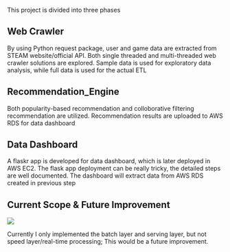 This project is divided into three phases

## Web Crawler
By using Python request package, user and game data are extracted from STEAM website/official API. Both single threaded and multi-threaded web crawler solutions are explored. Sample data is used for exploratory data analysis, while full data is used for the actual ETL

## Recommendation_Engine
Both popularity-based recommendation and colloborative filtering recommendation are utilized. Recommendation results are uploaded to AWS RDS for data dashboard

## Data Dashboard
A flaskr app is developed for data dashboard, which is later deployed in AWS EC2. The flask app deployment can be really tricky, the detailed steps are well documented. The dashboard will extract data from AWS RDS created in previous step

## Current Scope & Future Improvement

[<img src="https://www.dataapplab.com/wp-content/uploads/2016/11/lambda-architecture-2-800.jpg">](https://www.dataapplab.com)

Currently I only implemented the batch layer and serving layer, but not speed layer/real-time processing; This would be a future improvement.
